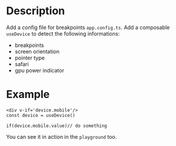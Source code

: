 # Description
Add a config file for breakpoints `app.config.ts`.
Add a composable `useDevice` to detect the following informations: 
- breakpoints
- screen orientation
- pointer type
- safari
- gpu power indicator

# Example
```
<div v-if='device.mobile'/>
const device = useDevice()

if(device.mobile.value)// do something
```

You can see it in action in the `playground` too.
